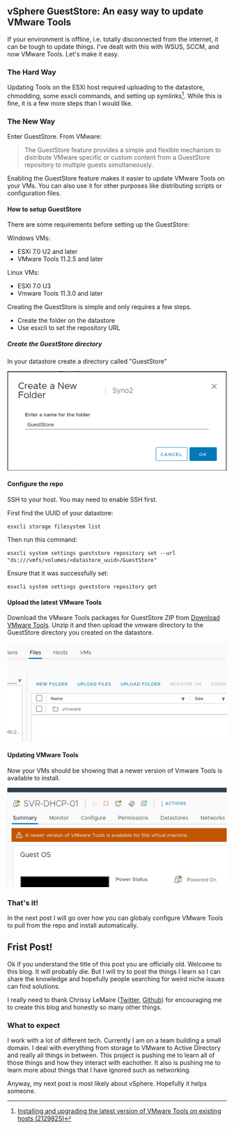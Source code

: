 ## vSphere GuestStore: An easy way to update VMware Tools

If your environment is offline, i.e. totally disconnected from the internet, it can be tough to update things. I've dealt with this with WSUS, SCCM, and now VMware Tools. Let's make it easy.

### The Hard Way

Updating Tools on the ESXi host required uploading to the datastore, chmodding, some esxcli commands, and setting up symlinks[^1]. While this is fine, it is a few more steps than I would like.

### The New Way

Enter GuestStore. From VMware:

> The GuestStore feature provides a simple and flexible mechanism to distribute VMware specific or custom content from a GuestStore repository to multiple guests simultaneously.

Enabling the GuestStore feature makes it easier to update VMware Tools on your VMs. You can also use it for other purposes like distributing scripts or configuration files.

#### How to setup GuestStore

There are some requirements before setting up the GuestStore:

Windows VMs:

- ESXi 7.0 U2 and later
- VMware Tools 11.2.5 and later

Linux VMs:

- ESXI 7.0 U3
- Vmware Tools 11.3.0 and later

Creating the GuestStore is simple and only requires a few steps.

- Create the folder on the datastore
- Use esxcli to set the repository URL

##### Create the GuestStore directory

In your datastore create a directory called "GuestStore"

![GuestStore](/assets/images/gdirectory.png)

#### Configure the repo

SSH to your host. You may need to enable SSH first. 

First find the UUID of your datastore:

```
esxcli storage filesystem list
```

Then run this command:

```
esxcli system settings gueststore repository set --url "ds:///vmfs/volumes/<datastore_uuid>/GuestStore"
```

Ensure that it was successfully set:

```
esxcli system settings gueststore repository get
```

#### Upload the latest VMware Tools

Download the VMware Tools packages for GuestStore ZIP from [Download VMware Tools](https://customerconnect.vmware.com/en/downloads/details?downloadGroup=VMTOOLS1205&productId=1259&rPId=88838). Unzip it and then upload the vmware directory to the GuestStore directory you created on the datastore.

![vmware directory](/assets/images/vmwaredir.png)

#### Updating VMware Tools

Now your VMs should be showing that a newer version of Vmware Tools is available to install.

![Update Available](/assets/images/updateavail.png)

### That's it!

In the next post I will go over how you can globaly configure VMware Tools to pull from the repo and install automatically.

[^1]: [Installing and upgrading the latest version of VMware Tools on existing hosts (2129825)](https://kb.vmware.com/s/article/2129825)

## Frist Post!

Ok if you understand the title of this post you are officially old. Welcome to this blog. It will probably die. But I will try to post the things I learn so I can share the knowledge and hopefully people searching for weird niche issues can find solutions.

I really need to thank Chrissy LeMaire ([Twitter](https://twitter.com/cl), [Github](https://github.com/potatoqualitee)) for encouraging me to create this blog and honestly so many other things.

### What to expect

I work with a lot of different tech. Currently I am on a team building a small domain. I deal with everything from storage to VMware to Active Directory and really all things in between. This project is pushing me to learn all of those things and how they interact with eachother. It also is pushing me to learn more about things that I have ignored such as networking.

Anyway, my next post is most likely about vSphere. Hopefully it helps someone.
